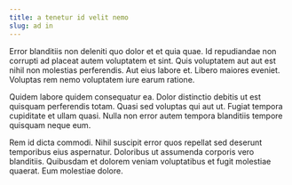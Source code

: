 ```yaml
---
title: a tenetur id velit nemo
slug: ad in
---
```


Error blanditiis non deleniti quo dolor et et quia quae. Id repudiandae non corrupti ad placeat autem voluptatem et sint. Quis voluptatem aut aut est nihil non molestias perferendis. Aut eius labore et. Libero maiores eveniet. Voluptas rem nemo voluptatem iure earum ratione.

Quidem labore quidem consequatur ea. Dolor distinctio debitis ut est quisquam perferendis totam. Quasi sed voluptas qui aut ut. Fugiat tempora cupiditate et ullam quasi. Nulla non error autem tempora blanditiis tempore quisquam neque eum.

Rem id dicta commodi. Nihil suscipit error quos repellat sed deserunt temporibus eius aspernatur. Doloribus ut assumenda corporis vero blanditiis. Quibusdam et dolorem veniam voluptatibus et fugit molestiae quaerat. Eum molestiae dolore.

